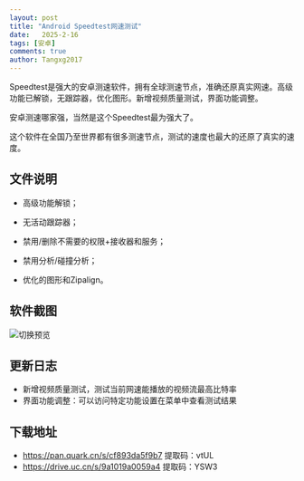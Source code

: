 ```yaml
---
layout: post
title: "Android Speedtest网速测试"
date:   2025-2-16
tags: [安卓]
comments: true
author: Tangxg2017
---
```


Speedtest是强大的安卓测速软件，拥有全球测速节点，准确还原真实网速。高级功能已解锁，无跟踪器，优化图形。新增视频质量测试，界面功能调整。

<!-- more -->

安卓测速哪家强，当然是这个Speedtest最为强大了。

这个软件在全国乃至世界都有很多测速节点，测试的速度也最大的还原了真实的速度。

## 文件说明

- 高级功能解锁；

- 无活动跟踪器；

- 禁用/删除不需要的权限+接收器和服务；

- 禁用分析/碰撞分析；

- 优化的图形和Zipalign。

## 软件截图

  ![切换预览](https://tangxg2017.github.io/images/speedtest-25-02-16.png)

## 更新日志

- 新增视频质量测试，测试当前网速能播放的视频流最高比特率
- 界面功能调整：可以访问特定功能设置在菜单中查看测试结果

## 下载地址
- https://pan.quark.cn/s/cf893da5f9b7 提取码：vtUL
- https://drive.uc.cn/s/9a1019a0059a4 提取码：YSW3
